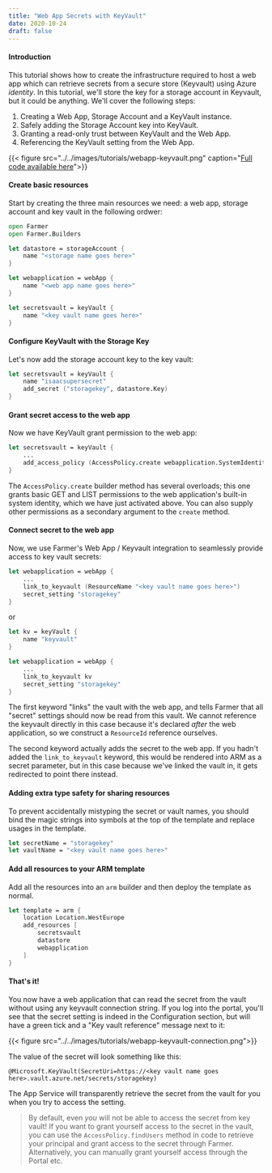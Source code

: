 ```yaml
---
title: "Web App Secrets with KeyVault"
date: 2020-10-24
draft: false
---
```


#### Introduction
This tutorial shows how to create the infrastructure required to host a web app which can retrieve secrets from a secure store (Keyvault) using Azure *identity*. In this tutorial, we'll store the key for a storage account in Keyvault, but it could be anything. We'll cover the following steps:

1. Creating a Web App, Storage Account and a KeyVault instance.
1. Safely adding the Storage Account key into KeyVault.
1. Granting a read-only trust between KeyVault and the Web App.
1. Referencing the KeyVault setting from the Web App.

{{< figure src="../../images/tutorials/webapp-keyvault.png" caption="[Full code available here](https://github.com/CompositionalIT/farmer/blob/master/samples/scripts/tutorials/webapp-keyvault.fsx)">}}

#### Create basic resources
Start by creating the three main resources we need: a web app, storage account and key vault in the following ordwer:

```fsharp
open Farmer
open Farmer.Builders

let datastore = storageAccount {
    name "<storage name goes here>"
}

let webapplication = webApp {
    name "<web app name goes here>"
}

let secretsvault = keyVault {
    name "<key vault name goes here>"
}
```

#### Configure KeyVault with the Storage Key
Let's now add the storage account key to the key vault:

```fsharp
let secretsvault = keyVault {
    name "isaacsupersecret"
    add_secret ("storagekey", datastore.Key)
}
```

#### Grant secret access to the web app
Now we have KeyVault grant permission to the web app:

```fsharp
let secretsvault = keyVault {
    ...
    add_access_policy (AccessPolicy.create webapplication.SystemIdentity)
}
```

The `AccessPolicy.create` builder method has several overloads; this one grants basic GET and LIST permissions to the web application's built-in system identity, which we have just activated above. You can also supply other permissions as a secondary argument to the `create` method.

#### Connect secret to the web app
Now, we use Farmer's Web App / Keyvault integration to seamlessly provide access to key vault secrets:

```fsharp
let webapplication = webApp {
    ...
    link_to_keyvault (ResourceName "<key vault name goes here>")
    secret_setting "storagekey"
}
```

or

```fsharp
let kv = keyVault {
    name "keyvault"
}

let webapplication = webApp {
    ...
    link_to_keyvault kv
    secret_setting "storagekey"
}
```

The first keyword "links" the vault with the web app, and tells Farmer that all "secret" settings should now be read from this vault. We cannot reference the keyvault directly in this case because it's declared *after* the web application, so we construct a `ResourceId` reference ourselves.

The second keyword actually adds the secret to the web app. If you hadn't added the `link_to_keyvault` keyword, this would be rendered into ARM as a secret parameter, but in this case because we've linked the vault in, it gets redirected to point there instead.

#### Adding extra type safety for sharing resources
To prevent accidentally mistyping the secret or vault names, you should bind the magic strings into symbols at the top of the template and replace usages in the template.

```fsharp
let secretName = "storagekey"
let vaultName = "<key vault name goes here>"
```

#### Add all resources to your ARM template
Add all the resources into an `arm` builder and then deploy the template as normal.

```fsharp
let template = arm {
    location Location.WestEurope
    add_resources [
        secretsvault
        datastore
        webapplication
    ]
}
```

#### That's it!
You now have a web application that can read the secret from the vault without using any keyvault connection string. If you log into the portal, you'll see that the secret setting is indeed in the Configuration section, but will have a green tick and a "Key vault reference" message next to it:

{{< figure src="../../images/tutorials/webapp-keyvault-connection.png">}}

The value of the secret will look something like this:

```
@Microsoft.KeyVault(SecretUri=https://<key vault name goes here>.vault.azure.net/secrets/storagekey)
```

The App Service will transparently retrieve the secret from the vault for you when you try to access the setting.

> By default, even *you* will not be able to access the secret from key vault! If you want to grant yourself access to the secret in the vault, you can use the `AccessPolicy.findUsers` method in code to retrieve your principal and grant access to the secret through Farmer. Alternatively, you can manually grant yourself access through the Portal etc.